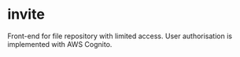 # invite

Front-end for file repository with limited access. User authorisation is implemented with AWS Cognito.
